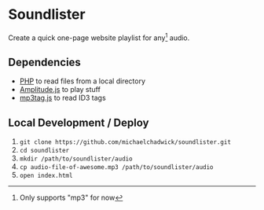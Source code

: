# Soundlister

Create a quick one-page website playlist for any[^1] audio.

## Dependencies

* [PHP](https://php.net) to read files from a local directory
* [Amplitude.js](https://521dimensions.com/open-source/amplitudejs) to play stuff
* [mp3tag.js](https://github.com/eidoriantan/mp3tag.js) to read ID3 tags

## Local Development / Deploy

1. `git clone https://github.com/michaelchadwick/soundlister.git`
2. `cd soundlister`
3. `mkdir /path/to/soundlister/audio`
4. `cp audio-file-of-awesome.mp3 /path/to/soundlister/audio`
5. `open index.html`

[^1]: Only supports "mp3" for now

